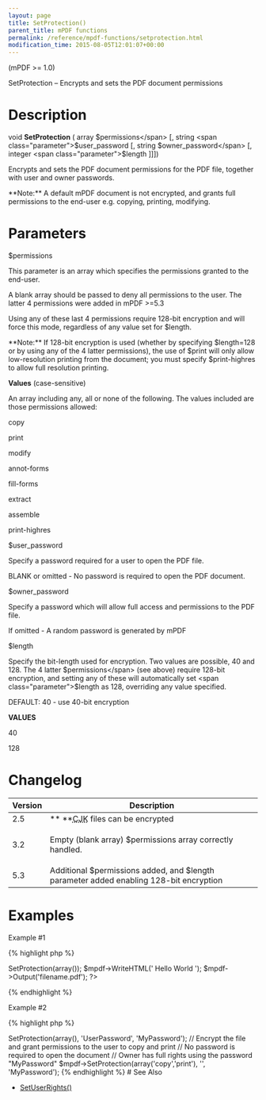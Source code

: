 ```yaml
---
layout: page
title: SetProtection()
parent_title: mPDF functions
permalink: /reference/mpdf-functions/setprotection.html
modification_time: 2015-08-05T12:01:07+00:00
---
```


(mPDF >= 1.0)

SetProtection – Encrypts and sets the PDF document permissions

# Description

void **SetProtection** ( array <span class="parameter">$permissions</span> [, string <span class="parameter">$user_password</span> [, string <span class="parameter">$owner_password</span> [, integer <span class="parameter">$length</span> ]]])

Encrypts and sets the PDF document permissions for the PDF file, together with user and owner passwords.

<div class="alert alert-info" role="alert">**Note:** A default mPDF document is not encrypted, and grants full permissions to the end-user e.g. copying, printing, modifying.</div>

# Parameters

<span class="parameter">$permissions</span>

This parameter is an array which specifies the permissions granted to the end-user.

A blank array should be passed to deny all permissions to the user. The latter 4 permissions were added in mPDF >=5.3 

Using any of these last 4 permissions require 128-bit encryption and will force this mode, regardless of any value set for <span class="parameter">$length</span>.

<div class="alert alert-info" role="alert">**Note:** If 128-bit encryption is used (whether by specifying <span class="parameter">$length</span>=128 or by using any of the 4 latter permissions), the use of <span class="parameter">$print</span> will only allow low-resolution printing from the document; you must specify <span class="parameter">$print-highres</span> to allow full resolution printing.</div>

**Values** (case-sensitive)

An array including any, all or none of the following. The values included are those permissions allowed:

copy

print

modify

annot-forms

fill-forms

extract

assemble

print-highres

<span class="parameter">$user_password</span>

Specify a password required for a user to open the PDF file.

<span class="smallblock">BLANK</span> or omitted - No password is required to open the PDF document.

<span class="parameter">$owner_password</span>

Specify a password which will allow full access and permissions to the PDF file.

If omitted - A random password is generated by mPDF

<span class="parameter">$length</span>

Specify the bit-length used for encryption. Two values are possible, 40 and 128. The 4 latter <span class="parameter">$permissions</span> (see above) require 128-bit encryption, and setting any of these will automatically set <span class="parameter">$length</span> as 128, overriding any value specified.

<span class="smallblock">DEFAULT</span>: 40 - use 40-bit encryption

**VALUES**

40

128

# Changelog

<table class="table"> <thead>
<tr> <th>Version</th><th>Description</th> </tr>
</thead> <tbody>
<tr>
<td>2.5</td>
<td>** **<acronym title="Chinese-Japanese-Korean languages">CJK</acronym> files can be encrypted</td>
</tr>
<tr>
<td>3.2</td>
<td>

Empty (blank array) <span class="parameter">$permissions</span> array correctly handled.

</td>
</tr>
<tr>
<td>5.3</td>
<td>Additional <span class="parameter">$permissions</span> added, and <span class="parameter">$length</span> parameter added enabling 128-bit encryption</td>
</tr>
</tbody> </table>

# Examples

Example #1

{% highlight php %}
<?php

$mpdf = new \Mpdf\Mpdf();

// Encrypt the file and grant no permissions to the user to copy, print etc.

// The user will be able to open the file as no password is specified

// Owner cannot access full rights because no owner_password was set

$mpdf->SetProtection(array());

$mpdf->WriteHTML('
Hello World
');

$mpdf->Output('filename.pdf');

?>
{% endhighlight %}

Example #2

{% highlight php %}
<?php

// Encrypt the file and grant no permissions to the user

// The user will need to use "UserPassword" to open the file

// Owner has full rights using the password "MyPassword"

$mpdf->SetProtection(array(), 'UserPassword', 'MyPassword');

// Encrypt the file and grant permissions to the user to copy and print

// No password is required to open the document

// Owner has full rights using the password "MyPassword"

$mpdf->SetProtection(array('copy','print'), '', 'MyPassword');
{% endhighlight %}

# See Also

<ul>
<li class="manual_boxlist"><a href="indexaf79.html?tid=193">SetUserRights()</a></li>
</ul>
